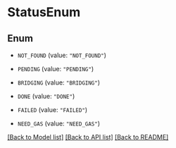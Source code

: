 # StatusEnum

## Enum


* `NOT_FOUND` (value: `"NOT_FOUND"`)

* `PENDING` (value: `"PENDING"`)

* `BRIDGING` (value: `"BRIDGING"`)

* `DONE` (value: `"DONE"`)

* `FAILED` (value: `"FAILED"`)

* `NEED_GAS` (value: `"NEED_GAS"`)


[[Back to Model list]](../README.md#documentation-for-models) [[Back to API list]](../README.md#documentation-for-api-endpoints) [[Back to README]](../README.md)


